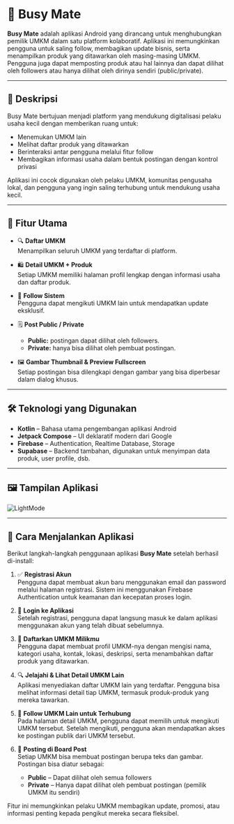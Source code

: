 # 🧩 Busy Mate

**Busy Mate** adalah aplikasi Android yang dirancang untuk menghubungkan pemilik UMKM dalam satu platform kolaboratif. Aplikasi ini memungkinkan pengguna untuk saling follow, membagikan update bisnis, serta menampilkan produk yang ditawarkan oleh masing-masing UMKM. Pengguna juga dapat memposting produk atau hal lainnya dan dapat dilihat oleh followers atau hanya dilihat oleh dirinya sendiri (public/private).

---

## 📝 Deskripsi

Busy Mate bertujuan menjadi platform yang mendukung digitalisasi pelaku usaha kecil dengan memberikan ruang untuk:

- Menemukan UMKM lain
- Melihat daftar produk yang ditawarkan
- Berinteraksi antar pengguna melalui fitur follow
- Membagikan informasi usaha dalam bentuk postingan dengan kontrol privasi

Aplikasi ini cocok digunakan oleh pelaku UMKM, komunitas pengusaha lokal, dan pengguna yang ingin saling terhubung untuk mendukung usaha kecil.

---

## 🚀 Fitur Utama

- 🔍 **Daftar UMKM**  
  Menampilkan seluruh UMKM yang terdaftar di platform.

- 🛍️ **Detail UMKM + Produk**  
  Setiap UMKM memiliki halaman profil lengkap dengan informasi usaha dan daftar produk.

- 🤝 **Follow Sistem**  
  Pengguna dapat mengikuti UMKM lain untuk mendapatkan update eksklusif.

- 🗒️ **Post Public / Private**  
  - **Public:** postingan dapat dilihat oleh followers.  
  - **Private:** hanya bisa dilihat oleh pembuat postingan.

- 🖼️ **Gambar Thumbnail & Preview Fullscreen**  
  Setiap postingan bisa dilengkapi dengan gambar yang bisa diperbesar dalam dialog khusus.

---

## 🛠️ Teknologi yang Digunakan

- **Kotlin** – Bahasa utama pengembangan aplikasi Android
- **Jetpack Compose** – UI deklaratif modern dari Google
- **Firebase** – Authentication, Realtime Database, Storage
- **Supabase** – Backend tambahan, digunakan untuk menyimpan data produk, user profile, dsb.

---

## 🖼️ Tampilan Aplikasi

![LightMode](https://github.com/user-attachments/assets/e435e5af-2026-4497-ae3d-04b9600effab)

---

## 🧪 Cara Menjalankan Aplikasi

Berikut langkah-langkah penggunaan aplikasi **Busy Mate** setelah berhasil di-install:

1. ✅ **Registrasi Akun**  
   Pengguna dapat membuat akun baru menggunakan email dan password melalui halaman registrasi. Sistem ini menggunakan Firebase Authentication untuk keamanan dan kecepatan proses login.

2. 🔐 **Login ke Aplikasi**  
   Setelah registrasi, pengguna dapat langsung masuk ke dalam aplikasi menggunakan akun yang telah dibuat sebelumnya.

3. 🏪 **Daftarkan UMKM Milikmu**  
   Pengguna dapat membuat profil UMKM-nya dengan mengisi nama, kategori usaha, kontak, lokasi, deskripsi, serta menambahkan daftar produk yang ditawarkan.

4. 🔍 **Jelajahi & Lihat Detail UMKM Lain**  
   Aplikasi menyediakan daftar UMKM lain yang terdaftar. Pengguna bisa melihat informasi detail tiap UMKM, termasuk produk-produk yang mereka tawarkan.

5. 🤝 **Follow UMKM Lain untuk Terhubung**  
   Pada halaman detail UMKM, pengguna dapat memilih untuk mengikuti UMKM tersebut. Setelah mengikuti, pengguna akan mendapatkan akses ke postingan publik dari UMKM tersebut.

6. 📝 **Posting di Board Post**  
   Setiap UMKM bisa membuat postingan berupa teks dan gambar. Postingan bisa diatur sebagai:
   - **Public** – Dapat dilihat oleh semua followers  
   - **Private** – Hanya dapat dilihat oleh pembuat postingan (pemilik UMKM itu sendiri)  

Fitur ini memungkinkan pelaku UMKM membagikan update, promosi, atau informasi penting kepada pengikut mereka secara fleksibel.


